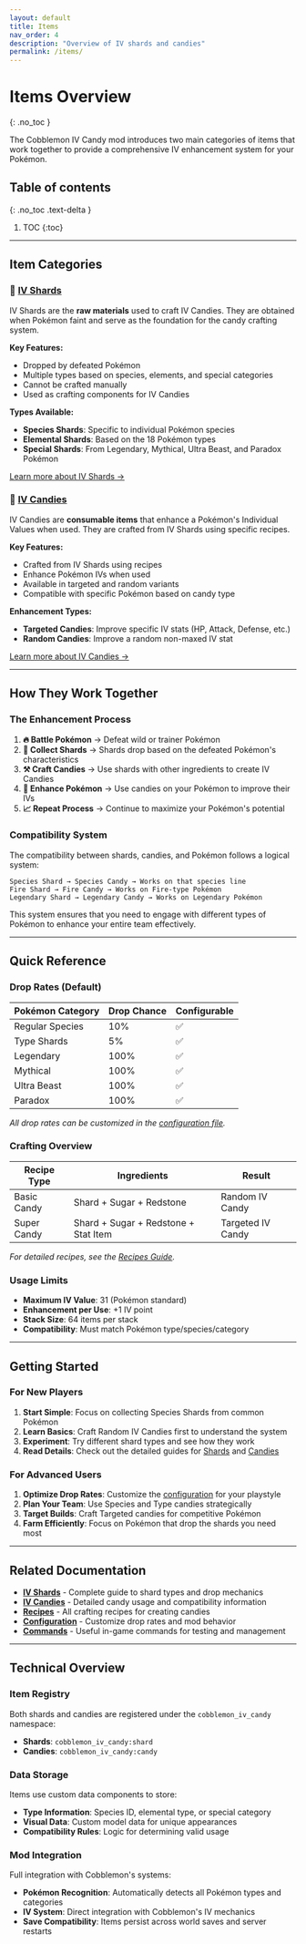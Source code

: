 ```yaml
---
layout: default
title: Items
nav_order: 4
description: "Overview of IV shards and candies"
permalink: /items/
---
```


# Items Overview
{: .no_toc }

The Cobblemon IV Candy mod introduces two main categories of items that work together to provide a comprehensive IV enhancement system for your Pokémon.

## Table of contents
{: .no_toc .text-delta }

1. TOC
{:toc}

---

## Item Categories

### 🔮 [IV Shards](../shards/)
IV Shards are the **raw materials** used to craft IV Candies. They are obtained when Pokémon faint and serve as the foundation for the candy crafting system.

**Key Features:**
- Dropped by defeated Pokémon
- Multiple types based on species, elements, and special categories  
- Cannot be crafted manually
- Used as crafting components for IV Candies

**Types Available:**
- **Species Shards**: Specific to individual Pokémon species
- **Elemental Shards**: Based on the 18 Pokémon types
- **Special Shards**: From Legendary, Mythical, Ultra Beast, and Paradox Pokémon

[Learn more about IV Shards →](../shards/)

### 🍬 [IV Candies](../candies/)
IV Candies are **consumable items** that enhance a Pokémon's Individual Values when used. They are crafted from IV Shards using specific recipes.

**Key Features:**
- Crafted from IV Shards using recipes
- Enhance Pokémon IVs when used
- Available in targeted and random variants
- Compatible with specific Pokémon based on candy type

**Enhancement Types:**
- **Targeted Candies**: Improve specific IV stats (HP, Attack, Defense, etc.)
- **Random Candies**: Improve a random non-maxed IV stat

[Learn more about IV Candies →](../candies/)

---

## How They Work Together

### The Enhancement Process

1. **🔥 Battle Pokémon** → Defeat wild or trainer Pokémon
2. **💎 Collect Shards** → Shards drop based on the defeated Pokémon's characteristics
3. **⚒️ Craft Candies** → Use shards with other ingredients to create IV Candies
4. **🍬 Enhance Pokémon** → Use candies on your Pokémon to improve their IVs
5. **📈 Repeat Process** → Continue to maximize your Pokémon's potential

### Compatibility System

The compatibility between shards, candies, and Pokémon follows a logical system:

```
Species Shard → Species Candy → Works on that species line
Fire Shard → Fire Candy → Works on Fire-type Pokémon
Legendary Shard → Legendary Candy → Works on Legendary Pokémon
```

This system ensures that you need to engage with different types of Pokémon to enhance your entire team effectively.

---

## Quick Reference

### Drop Rates (Default)
| Pokémon Category | Drop Chance | Configurable |
|------------------|-------------|--------------|
| Regular Species | 10% | ✅ |
| Type Shards | 5% | ✅ |
| Legendary | 100% | ✅ |
| Mythical | 100% | ✅ |
| Ultra Beast | 100% | ✅ |
| Paradox | 100% | ✅ |

*All drop rates can be customized in the [configuration file](../configuration/).*

### Crafting Overview
| Recipe Type | Ingredients | Result |
|-------------|-------------|--------|
| Basic Candy | Shard + Sugar + Redstone | Random IV Candy |
| Super Candy | Shard + Sugar + Redstone + Stat Item | Targeted IV Candy |

*For detailed recipes, see the [Recipes Guide](../recipes/).*

### Usage Limits
- **Maximum IV Value**: 31 (Pokémon standard)
- **Enhancement per Use**: +1 IV point
- **Stack Size**: 64 items per stack
- **Compatibility**: Must match Pokémon type/species/category

---

## Getting Started

### For New Players

1. **Start Simple**: Focus on collecting Species Shards from common Pokémon
2. **Learn Basics**: Craft Random IV Candies first to understand the system
3. **Experiment**: Try different shard types and see how they work
4. **Read Details**: Check out the detailed guides for [Shards](../shards/) and [Candies](../candies/)

### For Advanced Users

1. **Optimize Drop Rates**: Customize the [configuration](../configuration/) for your playstyle
2. **Plan Your Team**: Use Species and Type candies strategically
3. **Target Builds**: Craft Targeted candies for competitive Pokémon
4. **Farm Efficiently**: Focus on Pokémon that drop the shards you need most

---

## Related Documentation

- **[IV Shards](../shards/)** - Complete guide to shard types and drop mechanics
- **[IV Candies](../candies/)** - Detailed candy usage and compatibility information  
- **[Recipes](../recipes/)** - All crafting recipes for creating candies
- **[Configuration](../configuration/)** - Customize drop rates and mod behavior
- **[Commands](../commands/)** - Useful in-game commands for testing and management

---

## Technical Overview

### Item Registry
Both shards and candies are registered under the `cobblemon_iv_candy` namespace:
- **Shards**: `cobblemon_iv_candy:shard`
- **Candies**: `cobblemon_iv_candy:candy`

### Data Storage
Items use custom data components to store:
- **Type Information**: Species ID, elemental type, or special category
- **Visual Data**: Custom model data for unique appearances
- **Compatibility Rules**: Logic for determining valid usage

### Mod Integration
Full integration with Cobblemon's systems:
- **Pokémon Recognition**: Automatically detects all Pokémon types and categories
- **IV System**: Direct integration with Cobblemon's IV mechanics
- **Save Compatibility**: Items persist across world saves and server restarts
